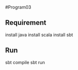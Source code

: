 #Program03

## Requirement
  install java
  install scala
  install sbt

## Run
  sbt compile
  sbt run